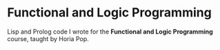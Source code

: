 # Functional and Logic Programming
Lisp and Prolog code I wrote for the **Functional and Logic Programming** course, taught by Horia Pop.
